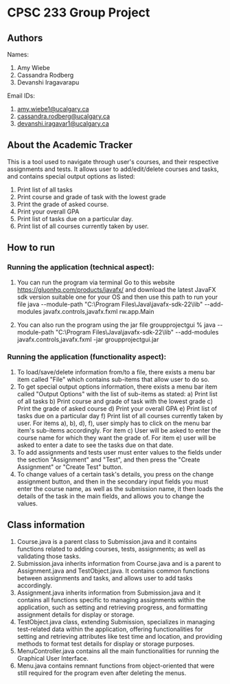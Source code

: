 # CPSC 233 Group Project 

## Authors

Names: 
1) Amy Wiebe 
2) Cassandra Rodberg 
3) Devanshi Iragavarapu

Email IDs: 
1) amy.wiebe1@ucalgary.ca
2) cassandra.rodberg@ucalgary.ca
3) devanshi.iragavar1@ucalgary.ca

## About the Academic Tracker
This is a tool used to navigate through user's courses, and their respective assignments and tests. It allows user
to add/edit/delete courses and tasks, and contains special output options as listed: 
1) Print list of all tasks
2) Print course and grade of task with the lowest grade 
3) Print the grade of asked course.
4) Print your overall GPA
5) Print list of tasks due on a particular day.
6) Print list of all courses currently taken by user.

## How to run

### Running the application (technical aspect):

1) You can run the program via terminal
   Go to this website https://gluonhq.com/products/javafx/ and download the latest JavaFX sdk version suitable one for your OS
   and then use this path to run your file java --module-path "C:\Program Files\Java\javafx-sdk-22\lib" --add-modules javafx.controls,javafx.fxml rw.app.Main

2) You can also run the program using the jar file
   groupprojectgui % java --module-path "C:\Program Files\Java\javafx-sdk-22\lib" --add-modules javafx.controls,javafx.fxml -jar groupprojectgui.jar


### Running the application (functionality aspect):
1) To load/save/delete information from/to a file, there exists a menu bar item called "File" which contains sub-items that allow
user to do so.
2) To get special output options information, there exists a menu bar item called "Output Options" with the list of sub-items as stated:
   a) Print list of all tasks b) Print course and grade of task with the lowest grade c) Print the grade of asked course 
   d) Print your overall GPA e) Print list of tasks due on a particular day f) Print list of all courses currently taken by user.
For items a), b), d), f), user simply has to click on the menu bar item's sub-items accordingly. For item c) User will be asked to
 enter the course name for which they want the grade of. For item e) user will be asked to enter a date to see the tasks due on that date.
3) To add assignments and tests user must enter values to the fields under the section "Assignment" and "Test", and then press the
"Create Assignment" or "Create Test" button. 
4) To change values of a certain task's details, you press on the change assignment button, and then in the secondary input fields
you must enter the course name, as well as the submission name, it then loads the details of the task in the main fields, and allows 
you to change the values.


## Class information
1) Course.java is a parent class to Submission.java and it contains functions related to adding courses, tests, assignments;
as well as validating those tasks. 
2) Submission.java inherits information from Course.java and is a parent to Assignment.java and TestObject.java. It contains
common functions between assignments and tasks, and allows user to add tasks accordingly. 
3) Assignment.java inherits information from Submission.java and it contains all functions specific to managing assignments within 
the application, such as setting and retrieving progress, and formatting assignment details for display or storage.
4) TestObject.java class, extending Submission, specializes in managing test-related data within the application, offering 
functionalities for setting and retrieving attributes like test time and location, and providing methods to format test details for 
display or storage purposes.
5) MenuController.java contains all the main functionalities for running the Graphical User Interface.
6) Menu.java contains remnant functions from object-oriented that were still required for the program even after deleting the menus. 
